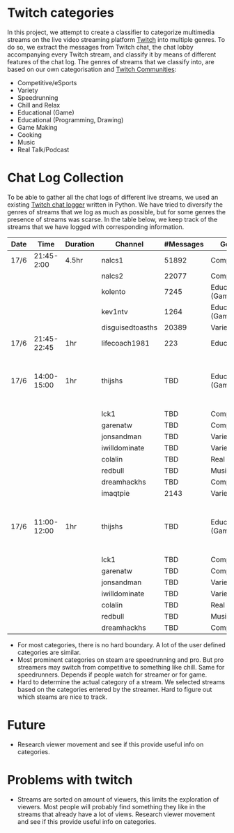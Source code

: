 # Twitch categories

In this project, we attempt to create a classifier to categorize multimedia streams on the live video streaming platform [Twitch](https://www.twitch.tv/) into multiple genres.
To do so, we extract the messages from Twitch chat, the chat lobby accompanying every Twitch stream, and classify it by means of different features of the chat log.
The genres of streams that we classify into, are based on our own categorisation and [Twitch Communities](https://www.twitch.tv/directory/communities):
- Competitive/eSports
- Variety
- Speedrunning
- Chill and Relax
- Educational (Game)
- Educational (Programming, Drawing)
- Game Making
- Cooking
- Music
- Real Talk/Podcast

# Chat Log Collection
To be able to gather all the chat logs of different live streams, we used an existing [Twitch chat logger](https://github.com/bernardopires/twitch-chat-logger) written in Python. 
We have tried to diversify the genres of streams that we log as much as possible, but for some genres the presence of streams was scarse.
In the table below, we keep track of the streams that we have logged with corresponding information.

| Date | Time | Duration | Channel | #Messages | Genre | Comments | #Viewers | ... |
|------|------|----------|---------|-----------|-------|----------|----------|-----|
|17/6|21:45-2:00|4.5hr|nalcs1|51892|Competitive||||
||||nalcs2|22077|Competitive||| |
||||kolento|7245|Educational (Game)||| |
||||kev1ntv|1264|Educational (Game)||| |
||||disguisedtoasths|20389|Variety||||
|17/6|21:45-22:45|1hr|lifecoach1981|223|Educational||| |
|17/6|14:00-15:00|1hr|thijshs |TBD|Educational (Game)|Might have stopped earlier due to machine falling asleep|||
||||lck1|TBD|Competitive|''|||
||||garenatw |TBD|Competitive|''|||
||||jonsandman |TBD|Variety|''|||
||||iwilldominate |TBD|Variety?|''|||
||||colalin |TBD|Real Talk|''|||
||||redbull |TBD|Music|''|||
||||dreamhackhs |TBD|Competitive|''|||
||||imaqtpie|2143|Variety?|''|||
|17/6|11:00-12:00|1hr|thijshs|TBD|Educational (Game)|Might have stopped earlier due to machine falling asleep|||
||||lck1|TBD|Competitive|''|||
||||garenatw|TBD|Competitive|''|||
||||jonsandman|TBD|Variety|''|||
||||iwilldominate|TBD|Variety?|''|||
||||colalin|TBD|Real Talk|''|||
||||redbull|TBD|Music|''|||
||||dreamhackhs|TBD|Competitive|''|||

- For most categories, there is no hard boundary. A lot of the user defined categories are similar.
- Most prominent categories on steam are speedrunning and pro. But pro streamers may switch from competitive to something like chill. Same for speedrunners. Depends if people watch for streamer or for game.
- Hard to determine the actual category of a stream. We selected streams based on the categories entered by the streamer. Hard to figure out which steams are nice to track.


# Future
- Research viewer movement and see if this provide useful info on categories.


# Problems with twitch
- Streams are sorted on amount of viewers, this limits the exploration of viewers. Most people will probably find something they like in the streams that already have a lot of views.
Research viewer movement and see if this provide useful info on categories.

